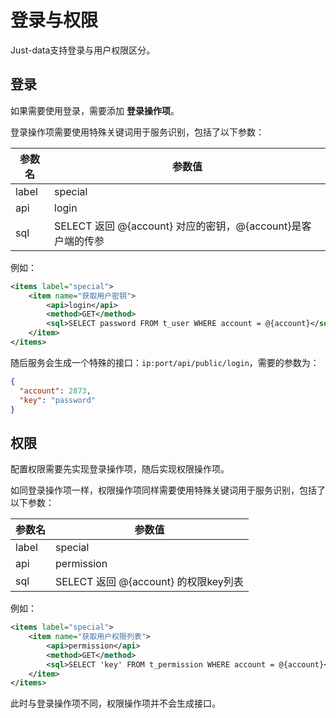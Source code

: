 # 登录与权限

Just-data支持登录与用户权限区分。

## 登录

如果需要使用登录，需要添加 __登录操作项__。

登录操作项需要使用特殊关键词用于服务识别，包括了以下参数：

| 参数名   | 参数值                                          |
|-------|----------------------------------------------|
| label | special                                      |
| api   | login                                        |
| sql   | SELECT 返回 @{account} 对应的密钥，@{account}是客户端的传参 |

例如：

```xml
<items label="special">
    <item name="获取用户密钥">
        <api>login</api>
        <method>GET</method>
        <sql>SELECT password FROM t_user WHERE account = @{account}</sql>
    </item>
</items>
```

随后服务会生成一个特殊的接口：`ip:port/api/public/login`，需要的参数为：

```json
{
  "account": 2873,
  "key": "password"
}
```

## 权限

配置权限需要先实现登录操作项，随后实现权限操作项。

如同登录操作项一样，权限操作项同样需要使用特殊关键词用于服务识别，包括了以下参数：

| 参数名   | 参数值                           |
|-------|-------------------------------|
| label | special                       |
| api   | permission                    |
| sql   | SELECT 返回 @{account} 的权限key列表 |

例如：

```xml
<items label="special">
    <item name="获取用户权限列表">
        <api>permission</api>
        <method>GET</method>
        <sql>SELECT 'key' FROM t_permission WHERE account = @{account}</sql>
    </item>
</items>
```

此时与登录操作项不同，权限操作项并不会生成接口。


